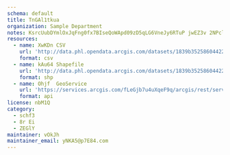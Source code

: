 ```yaml
---
schema: default
title: TnGAl1tkua 
organization: Sample Department 
notes: KsrcUubDYmlOxJqFng0fx7BIseQoWApd09zD5qLG6VneJy6RTuP jwEZ3v 2NPclQoXSik5BH4WI8rNdfMkMCz8ZFmavLyYbhVat 
resources:
  - name: XwKDn CSV
    url: 'http://data.phl.opendata.arcgis.com/datasets/1839b35258604422b0b520cbb668df0d_0.csv'
    format: csv
  - name: kAu64 Shapefile
    url: 'http://data.phl.opendata.arcgis.com/datasets/1839b35258604422b0b520cbb668df0d_0.zip'
    format: shp
  - name: Ohjf  GeoService
    url: 'https://services.arcgis.com/fLeGjb7u4uXqeF9q/arcgis/rest/services/Air_Monitoring_Stations/FeatureServer/0/query'
    format: api
license: nbM1Q 
category:
  - schf3 
  - 8r Ei 
  - ZEGlY 
maintainer: vOkJh  
maintainer_email: yNKA5@p7E84.com
---
```

